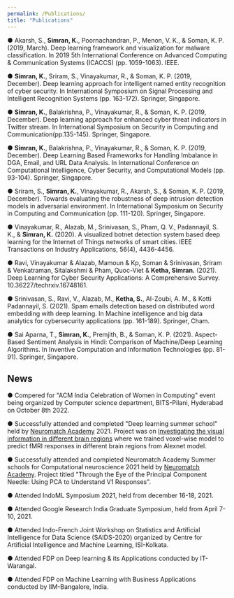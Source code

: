 ```yaml
---
permalink: /Publications/
title: "Publications"
---
```


● Akarsh, S., **Simran, K.**, Poornachandran, P., Menon, V. K., & Soman, K. P. (2019, March). Deep learning framework and visualization for malware classification. In 2019 5th International Conference on Advanced Computing & Communication Systems (ICACCS) (pp. 1059-1063). IEEE.

● **Simran, K.**, Sriram, S., Vinayakumar, R., & Soman, K. P. (2019, December). Deep learning approach for intelligent named entity recognition of cyber security. In International Symposium on Signal Processing and Intelligent Recognition Systems (pp. 163-172). Springer, Singapore.

● **Simran, K.**, Balakrishna, P., Vinayakumar, R., & Soman, K. P. (2019, December). Deep learning approach for enhanced cyber threat indicators in Twitter stream. In International Symposium on Security in Computing and Communication(pp.135-145). Springer, Singapore.

● **Simran, K.**, Balakrishna, P., Vinayakumar, R., & Soman, K. P. (2019, December). Deep Learning Based Frameworks for Handling Imbalance in DGA, Email, and URL Data Analysis. In International Conference on Computational Intelligence, Cyber Security, and Computational Models (pp. 93-104). Springer, Singapore.

● Sriram, S., **Simran, K.**, Vinayakumar, R., Akarsh, S., & Soman, K. P. (2019, December). Towards evaluating the robustness of deep intrusion detection models in adversarial environment. In International Symposium on Security in Computing and Communication (pp. 111-120). Springer, Singapore.

● Vinayakumar, R., Alazab, M., Srinivasan, S., Pham, Q. V., Padannayil, S. K., & **Simran, K.** (2020). A visualized botnet detection system based deep learning for the Internet of Things networks of smart cities. IEEE Transactions on Industry Applications, 56(4), 4436-4456.

● Ravi, Vinayakumar & Alazab, Mamoun & Kp, Soman & Srinivasan, Sriram & Venkatraman, Sitalakshmi & Pham, Quoc-Viet & **Ketha, Simran.** (2021). Deep Learning for Cyber Security Applications: A Comprehensive Survey. 10.36227/techrxiv.16748161.

● Srinivasan, S., Ravi, V., Alazab, M., **Ketha, S.**, Al-Zoubi, A. M., & Kotti Padannayil, S. (2021). Spam emails detection based on distributed word embedding with deep learning. In Machine intelligence and big data analytics for cybersecurity applications (pp. 161-189). Springer, Cham.

● Sai Aparna, T., **Simran, K.**, Premjith, B., & Soman, K. P. (2021). Aspect-Based Sentiment Analysis in Hindi: Comparison of Machine/Deep Learning Algorithms. In Inventive Computation and Information Technologies (pp. 81-91). Springer, Singapore.


## News
● Compered for "ACM India Celebration of Women in Computing" event being organized by Computer science department, BITS-Pilani, Hyderabad on October 8th 2022. 


● Successfully attended and completed "Deep learning summer school" held by [Neuromatch Academy](https://academy.neuromatch.io/) 2021. Project was on [Investigating the visual information in different brain regions](https://deeplearning.neuromatch.io/_images/algonauts_videos.svg) where we trained voxel-wise model to predict fMRI responses in different brain regions from Alexnet model. 


● Successfully attended and completed Neuromatch Academy Summer schools for Computational neuroscience 2021 held by [Neuromatch Academy](https://academy.neuromatch.io/). Project titled "Through the Eye of the Principal Component Needle: Using PCA to Understand V1 Responses".

● Attended IndoML Symposium 2021, held from december 16-18, 2021.

● Attended Google Research India Graduate Symposium, held from April 7-10, 2021.

● Attended Indo-French Joint Workshop on Statistics and Artificial Intelligence for Data Science (SAIDS-2020) organized by Centre for Artificial Intelligence and Machine Learning, ISI-Kolkata.

● Attended FDP on Deep learning & its Applications conducted by IT-Warangal.

● Attended FDP on Machine Learning with Business Applications conducted by IIM-Bangalore, India.








